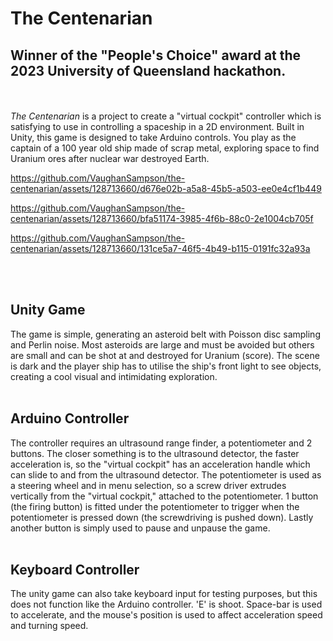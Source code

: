 # The Centenarian
## Winner of the "People's Choice" award at the 2023 University of Queensland hackathon.
<br><br>
_The Centenarian_ is a project to create a "virtual cockpit" controller which is satisfying to use in controlling a spaceship in a 2D environment. Built in Unity, this game is designed to take Arduino controls. You play as the captain of a 100 year old ship made of scrap metal, exploring space to find Uranium ores after nuclear war destroyed Earth.

https://github.com/VaughanSampson/the-centenarian/assets/128713660/d676e02b-a5a8-45b5-a503-ee0e4cf1b449

https://github.com/VaughanSampson/the-centenarian/assets/128713660/bfa51174-3985-4f6b-88c0-2e1004cb705f

https://github.com/VaughanSampson/the-centenarian/assets/128713660/131ce5a7-46f5-4b49-b115-0191fc32a93a

<br><br>

## Unity Game
The game is simple, generating an asteroid belt with Poisson disc sampling and Perlin noise. Most asteroids are large and must be avoided but others are small and can be shot at and destroyed for Uranium (score). The scene is dark and the player ship has to utilise the ship's front light to see objects, creating a cool visual and intimidating exploration.
<br><br>

## Arduino Controller
The controller requires an ultrasound range finder, a potentiometer and 2 buttons. The closer something is to the ultrasound detector, the faster acceleration is, so the "virtual cockpit" has an acceleration handle which can slide to and from the ultrasound detector. The potentiometer is used as a steering wheel and in menu selection, so a screw driver extrudes vertically from the "virtual cockpit," attached to the potentiometer. 1 button (the firing button) is fitted under the potentiometer to trigger when the potentiometer is pressed down (the screwdriving is pushed down). Lastly another button is simply used to pause and unpause the game.
<br><br>

## Keyboard Controller
The unity game can also take keyboard input for testing purposes, but this does not function like the Arduino controller. 'E' is shoot. Space-bar is used to accelerate, and the mouse's position is used to affect acceleration speed and turning speed.

